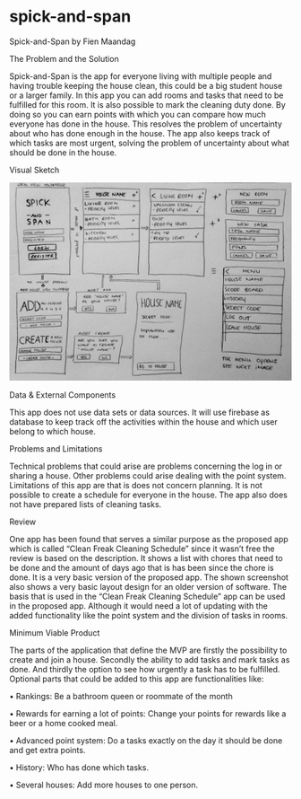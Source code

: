 # spick-and-span
Spick-and-Span by Fien Maandag

The Problem and the Solution

Spick-and-Span is the app for everyone living with multiple people and having trouble keeping the house clean, this could be a big student house or a larger family. In this app you can add rooms and tasks that need to be fulfilled for this room. It is also possible to mark the cleaning duty done. By doing so you can earn points with which you can compare how much everyone has done in the house. This resolves the problem of uncertainty about who has done enough in the house. The app also keeps track of which tasks are most urgent, solving the problem of uncertainty about what should be done in the house.


Visual Sketch

![Screenshot](/doc/S&S_Visual_Sketch.JPG)


Data & External Components

This app does not use data sets or data sources. It will use firebase as database to keep track off the activities within the house and which user belong to which house.


Problems and Limitations

Technical problems that could arise are problems concerning the log in or sharing a house. Other problems could arise dealing with the point system.
Limitations of this app are that is does not concern planning. It is not possible to create a schedule for everyone in the house. The app also does not have prepared lists of cleaning tasks.  


Review

One app has been found that serves a similar purpose as the proposed app which is called “Clean Freak Cleaning Schedule” since it wasn’t free the review is based on the description. It shows a list with chores that need to be done and the amount of days ago that is has been since the chore is done. It is a very basic version of the proposed app. The shown screenshot also shows a very basic layout design for an older version of software. The basis that is used in the “Clean Freak Cleaning Schedule” app can be used in the proposed app. Although it would need a lot of updating with the added functionality like the point system and the division of tasks in rooms.


Minimum Viable Product

The parts of the application that define the MVP are firstly the possibility to create and join a house. Secondly the ability to add tasks and mark tasks as done. And thirdly the option to see how urgently a task has to be fulfilled.
Optional parts that could be added to this app are functionalities like:

•	Rankings: Be a bathroom queen or roommate of the month

•	Rewards for earning a lot of points: Change your points for rewards like a beer or a home cooked meal.

•	Advanced point system: Do a tasks exactly on the day it should be done and get extra points.

•	History: Who has done which tasks.

• Several houses: Add more houses to one person.
